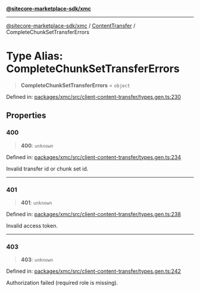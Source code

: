 [**@sitecore-marketplace-sdk/xmc**](../../../../README.md)

***

[@sitecore-marketplace-sdk/xmc](../../../../README.md) / [ContentTransfer](../README.md) / CompleteChunkSetTransferErrors

# Type Alias: CompleteChunkSetTransferErrors

> **CompleteChunkSetTransferErrors** = `object`

Defined in: [packages/xmc/src/client-content-transfer/types.gen.ts:230](https://github.com/Sitecore/marketplace-sdk/blob/047115917e8843232ba2a4ba284b67585698b1c5/packages/xmc/src/client-content-transfer/types.gen.ts#L230)

## Properties

### 400

> **400**: `unknown`

Defined in: [packages/xmc/src/client-content-transfer/types.gen.ts:234](https://github.com/Sitecore/marketplace-sdk/blob/047115917e8843232ba2a4ba284b67585698b1c5/packages/xmc/src/client-content-transfer/types.gen.ts#L234)

Invalid transfer id or chunk set id.

***

### 401

> **401**: `unknown`

Defined in: [packages/xmc/src/client-content-transfer/types.gen.ts:238](https://github.com/Sitecore/marketplace-sdk/blob/047115917e8843232ba2a4ba284b67585698b1c5/packages/xmc/src/client-content-transfer/types.gen.ts#L238)

Invalid access token.

***

### 403

> **403**: `unknown`

Defined in: [packages/xmc/src/client-content-transfer/types.gen.ts:242](https://github.com/Sitecore/marketplace-sdk/blob/047115917e8843232ba2a4ba284b67585698b1c5/packages/xmc/src/client-content-transfer/types.gen.ts#L242)

Authorization failed (required role is missing).
